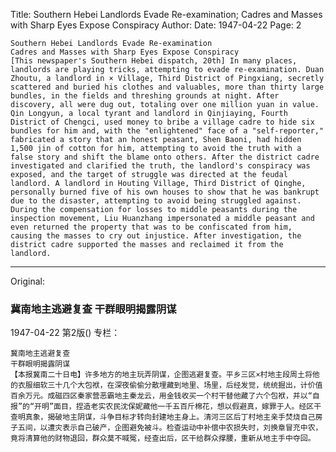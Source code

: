 Title: Southern Hebei Landlords Evade Re-examination; Cadres and Masses with Sharp Eyes Expose Conspiracy
Author:
Date: 1947-04-22
Page: 2

    Southern Hebei Landlords Evade Re-examination
    Cadres and Masses with Sharp Eyes Expose Conspiracy
    [This newspaper's Southern Hebei dispatch, 20th] In many places, landlords are playing tricks, attempting to evade re-examination. Duan Zhoutu, a landlord in × Village, Third District of Pingxiang, secretly scattered and buried his clothes and valuables, more than thirty large bundles, in the fields and threshing grounds at night. After discovery, all were dug out, totaling over one million yuan in value. Qin Longyun, a local tyrant and landlord in Qinjiaying, Fourth District of Chengci, used money to bribe a village cadre to hide six bundles for him and, with the "enlightened" face of a "self-reporter," fabricated a story that an honest peasant, Shen Baoni, had hidden 1,500 jin of cotton for him, attempting to avoid the truth with a false story and shift the blame onto others. After the district cadre investigated and clarified the truth, the landlord's conspiracy was exposed, and the target of struggle was directed at the feudal landlord. A landlord in Houting Village, Third District of Qinghe, personally burned five of his own houses to show that he was bankrupt due to the disaster, attempting to avoid being struggled against. During the compensation for losses to middle peasants during the inspection movement, Liu Huanzhang impersonated a middle peasant and even returned the property that was to be confiscated from him, causing the masses to cry out injustice. After investigation, the district cadre supported the masses and reclaimed it from the landlord.



<hr /> 

Original: 


### 冀南地主逃避复查  干群眼明揭露阴谋

1947-04-22
第2版()
专栏：

    冀南地主逃避复查
    干群眼明揭露阴谋
    【本报冀南二十日电】许多地方的地主玩弄阴谋，企图逃避复查。平乡三区×村地主段周土将他的衣服细软三十几个大包袱，在深夜偷偷分散埋藏到地里、场里，后经发觉，统统掘出，计价值百余万元。成磁四区秦家营恶霸地主秦龙云，用金钱收买一个村干替他藏了六个包袱，并以“自报”的“开明”面目，捏造老实农民沈保妮藏他一千五百斤棉花，想以假避真，嫁罪于人。经区干查明真象，揭破地主阴谋，斗争目标才转向封建地主身上。清河三区后丁村地主亲手焚烧自己房子五间，以遭灾表示自己破产，企图避免被斗。检查运动中补偿中农损失时，刘换章冒充中农，竟将清算他的财物退回，群众莫不喊冤，经查出后，区干给群众撑腰，重新从地主手中夺回。
